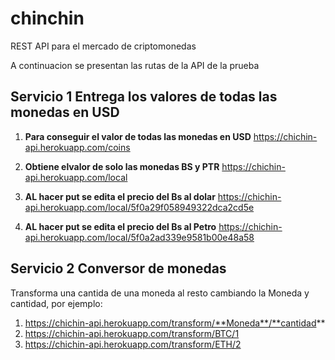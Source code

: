 # chinchin
REST API para el mercado de criptomonedas

A continuacion se presentan las rutas de la API de la prueba 


## Servicio 1 Entrega los valores de todas las monedas en USD

1. **Para conseguir el valor de todas las monedas en USD**
https://chichin-api.herokuapp.com/coins   

2. **Obtiene elvalor de solo las monedas BS y PTR**
https://chichin-api.herokuapp.com/local 

3. **AL hacer put se edita el precio del Bs al dolar**
https://chichin-api.herokuapp.com/local/5f0a29f058949322dca2cd5e 

4. **AL hacer put se edita el precio del Bs al Petro**
https://chichin-api.herokuapp.com/local/5f0a2ad339e9581b00e48a58 

## Servicio 2 Conversor de monedas 
Transforma una cantida de una moneda al resto cambiando la Moneda y cantidad, por ejemplo:

  1. https://chichin-api.herokuapp.com/transform/**Moneda**/**cantidad** 
  2. https://chichin-api.herokuapp.com/transform/BTC/1
  3. https://chichin-api.herokuapp.com/transform/ETH/2
 

